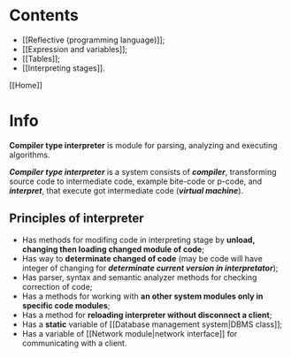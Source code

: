 # Contents
- [[Reflective (programming language)]];
- [[Expression and variables]];
- [[Tables]];
- [[Interpreting stages]].

[[Home]]

# Info
**Compiler type interpreter** is module for parsing, analyzing and executing algorithms.

***Compiler type interpreter*** is a system consists of ***compiler***, transforming source code to intermediate code, example bite-code or p-code, and ***interpret***, that execute got intermediate code (***virtual machine***).

## Principles of interpreter
- Has methods for modifing code in interpreting stage by **unload, changing then loading changed module of code**;
- Has way to **determinate changed of code** (may be code will have integer of changing for ***determinate current version in interpretator***);
- Has parser, syntax and semantic analyzer methods for checking correction of code;
- Has a methods for working with **an other system modules only in specific code modules**;
- Has a method for **reloading interpreter without disconnect a client**;
- Has a **static** variable of [[Database management system|DBMS class]];
- Has a variable of [[Network module|network interface]] for communicating with a client.